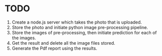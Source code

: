 # TODO

1. Create a node.js server which takes the photo that is uploaded.
2. Store the photo and initiate python image pre-processing pipeline.
3. Store the images of pre-processing, then initiate prediction for each of the images.
4. Get the result and delete all the image files stored.
5. Generate the Pdf report using the results.
